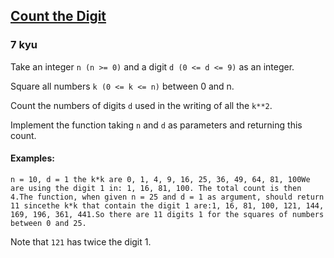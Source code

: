 <h2><a href=https://www.codewars.com/kata/566fc12495810954b1000030/train/javascript target="_blank">Count the Digit</a></h2><h3>7 kyu</h3><p>Take an integer <code>n (n &gt;= 0)</code> and a digit <code>d (0 &lt;= d &lt;= 9)</code> as an integer. </p><p>Square all numbers <code>k (0 &lt;= k &lt;= n)</code> between 0 and n. </p><p>Count the numbers of digits <code>d</code> used in the writing of all the <code>k**2</code>. </p><p>Implement the function taking <code>n</code> and <code>d</code> as parameters and returning this count.</p><h4 id="examples">Examples:</h4><pre><code>n = 10, d = 1 the k*k are 0, 1, 4, 9, 16, 25, 36, 49, 64, 81, 100We are using the digit 1 in: 1, 16, 81, 100. The total count is then 4.The function, when given n = 25 and d = 1 as argument, should return 11 sincethe k*k that contain the digit 1 are:1, 16, 81, 100, 121, 144, 169, 196, 361, 441.So there are 11 digits 1 for the squares of numbers between 0 and 25.</code></pre><p>Note that <code>121</code> has twice the digit 1.</p>